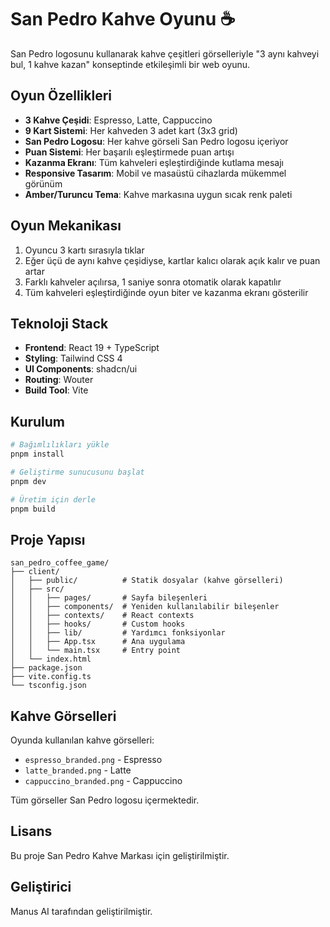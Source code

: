 # San Pedro Kahve Oyunu ☕

San Pedro logosunu kullanarak kahve çeşitleri görselleriyle "3 aynı kahveyi bul, 1 kahve kazan" konseptinde etkileşimli bir web oyunu.

## Oyun Özellikleri

- **3 Kahve Çeşidi**: Espresso, Latte, Cappuccino
- **9 Kart Sistemi**: Her kahveden 3 adet kart (3x3 grid)
- **San Pedro Logosu**: Her kahve görseli San Pedro logosu içeriyor
- **Puan Sistemi**: Her başarılı eşleştirmede puan artışı
- **Kazanma Ekranı**: Tüm kahveleri eşleştirdiğinde kutlama mesajı
- **Responsive Tasarım**: Mobil ve masaüstü cihazlarda mükemmel görünüm
- **Amber/Turuncu Tema**: Kahve markasına uygun sıcak renk paleti

## Oyun Mekanikası

1. Oyuncu 3 kartı sırasıyla tıklar
2. Eğer üçü de aynı kahve çeşidiyse, kartlar kalıcı olarak açık kalır ve puan artar
3. Farklı kahveler açılırsa, 1 saniye sonra otomatik olarak kapatılır
4. Tüm kahveleri eşleştirdiğinde oyun biter ve kazanma ekranı gösterilir

## Teknoloji Stack

- **Frontend**: React 19 + TypeScript
- **Styling**: Tailwind CSS 4
- **UI Components**: shadcn/ui
- **Routing**: Wouter
- **Build Tool**: Vite

## Kurulum

```bash
# Bağımlılıkları yükle
pnpm install

# Geliştirme sunucusunu başlat
pnpm dev

# Üretim için derle
pnpm build
```

## Proje Yapısı

```
san_pedro_coffee_game/
├── client/
│   ├── public/          # Statik dosyalar (kahve görselleri)
│   ├── src/
│   │   ├── pages/       # Sayfa bileşenleri
│   │   ├── components/  # Yeniden kullanılabilir bileşenler
│   │   ├── contexts/    # React contexts
│   │   ├── hooks/       # Custom hooks
│   │   ├── lib/         # Yardımcı fonksiyonlar
│   │   ├── App.tsx      # Ana uygulama
│   │   └── main.tsx     # Entry point
│   └── index.html
├── package.json
├── vite.config.ts
└── tsconfig.json
```

## Kahve Görselleri

Oyunda kullanılan kahve görselleri:
- `espresso_branded.png` - Espresso
- `latte_branded.png` - Latte
- `cappuccino_branded.png` - Cappuccino

Tüm görseller San Pedro logosu içermektedir.

## Lisans

Bu proje San Pedro Kahve Markası için geliştirilmiştir.

## Geliştirici

Manus AI tarafından geliştirilmiştir.
